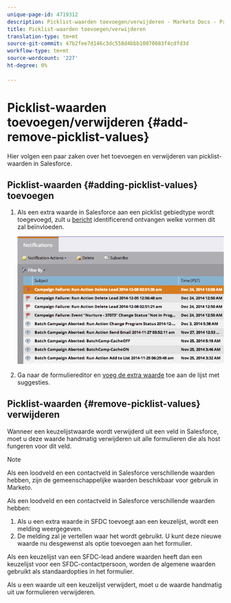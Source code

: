 ```yaml
---
unique-page-id: 4719312
description: Picklist-waarden toevoegen/verwijderen - Marketo Docs - Productdocumentatie
title: Picklist-waarden toevoegen/verwijderen
translation-type: tm+mt
source-git-commit: 47b2fee7d146c3dc558d4bbb10070683f4cdfd3d
workflow-type: tm+mt
source-wordcount: '227'
ht-degree: 0%

---
```



# Picklist-waarden toevoegen/verwijderen {#add-remove-picklist-values}

Hier volgen een paar zaken over het toevoegen en verwijderen van picklist-waarden in Salesforce.

## Picklist-waarden {#adding-picklist-values} toevoegen

1. Als een extra waarde in Salesforce aan een picklist gebiedtype wordt toegevoegd, zult u [bericht](../../../product-docs/core-marketo-concepts/miscellaneous/understanding-notifications.md) identificerend ontvangen welke vormen dit zal beïnvloeden.

   ![](assets/image2015-1-21-14-3a4-3a7.png)

1. Ga naar de formuliereditor en [voeg de extra waarde](../../../product-docs/demand-generation/forms/form-actions/add-a-country-picklist-to-your-form.md) toe aan de lijst met suggesties.

## Picklist-waarden {#remove-picklist-values} verwijderen

Wanneer een keuzelijstwaarde wordt verwijderd uit een veld in Salesforce, moet u deze waarde handmatig verwijderen uit alle formulieren die als host fungeren voor dit veld.

>[!NOTE]
>
>Als een loodveld en een contactveld in Salesforce verschillende waarden hebben, zijn de gemeenschappelijke waarden beschikbaar voor gebruik in Marketo.

Als een loodveld en een contactveld in Salesforce verschillende waarden hebben:

1. Als u een extra waarde in SFDC toevoegt aan een keuzelijst, wordt een melding weergegeven.
1. De melding zal je vertellen waar het wordt gebruikt. U kunt deze nieuwe waarde nu desgewenst als optie toevoegen aan het formulier.

Als een keuzelijst van een SFDC-lead andere waarden heeft dan een keuzelijst voor een SFDC-contactpersoon, worden de algemene waarden gebruikt als standaardopties in het formulier.

Als u een waarde uit een keuzelijst verwijdert, moet u de waarde handmatig uit uw formulieren verwijderen.
